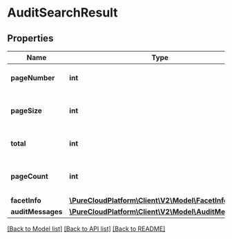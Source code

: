 # AuditSearchResult

## Properties
Name | Type | Description | Notes
------------ | ------------- | ------------- | -------------
**pageNumber** | **int** | Which page was returned. | [optional] 
**pageSize** | **int** | The number of results in a page. | [optional] 
**total** | **int** | The total number of results. | [optional] 
**pageCount** | **int** | The number of pages of results. | [optional] 
**facetInfo** | [**\PureCloudPlatform\Client\V2\Model\FacetInfo[]**](FacetInfo.md) |  | [optional] 
**auditMessages** | [**\PureCloudPlatform\Client\V2\Model\AuditMessage[]**](AuditMessage.md) |  | [optional] 

[[Back to Model list]](../README.md#documentation-for-models) [[Back to API list]](../README.md#documentation-for-api-endpoints) [[Back to README]](../README.md)


